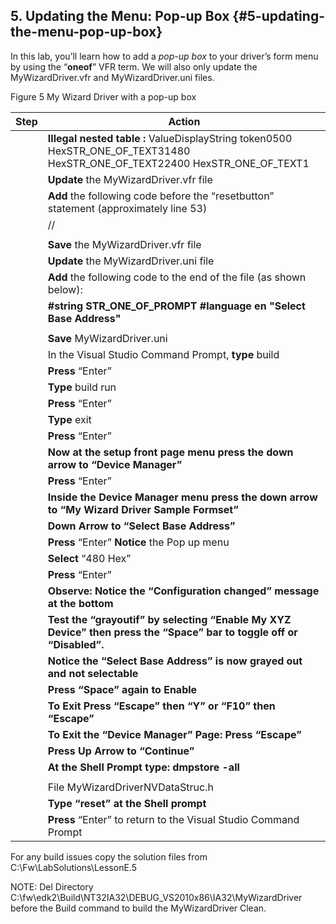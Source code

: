 <!--- @file
 file

Copyright (c) 2018, Intel Corporation. All rights reserved.<BR>

Redistribution and use in source (original document form) and 'compiled'
forms (converted to PDF, epub, HTML and other formats) with or without
modification, are permitted provided that the following conditions are met:

1) Redistributions of source code (original document form) must retain the
above copyright notice, this list of conditions and the following
disclaimer as the first lines of this file unmodified.

2) Redistributions in compiled form (transformed to other DTDs, converted to
PDF, epub, HTML and other formats) must reproduce the above copyright
notice, this list of conditions and the following disclaimer in the
documentation and/or other materials provided with the distribution.

THIS DOCUMENTATION IS PROVIDED BY TIANOCORE PROJECT "AS IS" AND ANY EXPRESS OR
IMPLIED WARRANTIES, INCLUDING, BUT NOT LIMITED TO, THE IMPLIED WARRANTIES OF
MERCHANTABILITY AND FITNESS FOR A PARTICULAR PURPOSE ARE DISCLAIMED. IN NO
EVENT SHALL TIANOCORE PROJECT BE LIABLE FOR ANY DIRECT, INDIRECT, INCIDENTAL,
SPECIAL, EXEMPLARY, OR CONSEQUENTIAL DAMAGES (INCLUDING, BUT NOT LIMITED TO,
PROCUREMENT OF SUBSTITUTE GOODS OR SERVICES; LOSS OF USE, DATA, OR PROFITS;
OR BUSINESS INTERRUPTION) HOWEVER CAUSED AND ON ANY THEORY OF LIABILITY,
WHETHER IN CONTRACT, STRICT LIABILITY, OR TORT (INCLUDING NEGLIGENCE OR
OTHERWISE) ARISING IN ANY WAY OUT OF THE USE OF THIS DOCUMENTATION, EVEN IF
ADVISED OF THE POSSIBILITY OF SUCH DAMAGE.

-->
## 5\. Updating the Menu: Pop-up Box {#5-updating-the-menu-pop-up-box}

In this lab, you’ll learn how to add a _pop-up box_ to your driver’s form menu by using the “**oneof**” VFR term. We will also only update the MyWizardDriver.vfr and MyWizardDriver.uni files.

Figure 5 My Wizard Driver with a pop-up box

| Step | Action |
| --- | --- |
|  | **Illegal nested table :** ValueDisplayString token0500 HexSTR_ONE_OF_TEXT31480 HexSTR_ONE_OF_TEXT22400 HexSTR_ONE_OF_TEXT1 |
|  | **Update** the MyWizardDriver.vfr file |
|  | **Add** the following code before the “resetbutton” statement (approximately line 53) |
|  | // |
|  |  |
|  | **Save** the MyWizardDriver.vfr file |
|  | **Update** the MyWizardDriver.uni file |
|  | **Add** the following code to the end of the file (as shown below): |
|  | **#string STR_ONE_OF_PROMPT #language en &quot;Select Base Address&quot;** |
|  |  |
|  | **Save** MyWizardDriver.uni |
|  | In the Visual Studio Command Prompt, **type** build |
|  | **Press** “Enter” |
|  | **Type** build run |
|  | **Press** “Enter” |
|  | **Type** exit |
|  | **Press** “Enter” |
|  | ****Now at the setup front page menu press the** down arrow **to** “Device Manager”** |
|  | **Press** “Enter” |
|  | ****Inside the Device Manager menu press the down arrow to** “My Wizard Driver Sample Formset”** |
|  | ****Down Arrow to “Select Base Address”**** |
|  | **Press** “Enter” **Notice** the Pop up menu |
|  | **Select** “480 Hex” |
|  | **Press** “Enter” |
|  | **Observe: **Notice the “**Configuration changed**” message at the bottom**** |
|  | ****Test the** “grayoutif” **by selecting “Enable My XYZ Device” then press the “Space” bar to toggle off or “Disabled”.**** |
|  | **Notice **the “Select Base Address”** **is now grayed out and not selectable**** |
|  | **Press **“Space” again to Enable**** |
|  | **To Exit Press **“Escape” then “Y” or “F10” then “Escape”**** |
|  | **To Exit the “Device Manager” Page: Press **“Escape”**** |
|  | **Press Up Arrow to “**Continue**”** |
|  | **At the Shell Prompt type: dmpstore -all** |
|  |  |
|  | File MyWizardDriverNVDataStruc.h |
|  | **Type “reset” **at the Shell prompt**** |
|  | **Press** “Enter” to return to the Visual Studio Command Prompt |

For any build issues copy the solution files from C:\Fw\LabSolutions\LessonE.5

NOTE: Del Directory C:\fw\edk2\Build\NT32IA32\DEBUG_VS2010x86\IA32\MyWizardDriver before the Build command to build the MyWizardDriver Clean.